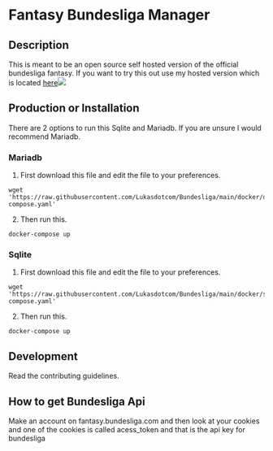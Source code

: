 # Fantasy Bundesliga Manager

## Description

This is meant to be an open source self hosted version of the official bundesliga fantasy. If you want to try this out use my hosted version which is located [here](https://bundesliga.lschaefer.xyz)![](https://uptime.lschaefer.xyz/api/badge/15/uptime/720?label=30&labelSuffix=d)

## Production or Installation

There are 2 options to run this Sqlite and Mariadb. If you are unsure I would recommend Mariadb.

### Mariadb

1. First download this file and edit the file to your preferences.

```
wget 'https://raw.githubusercontent.com/Lukasdotcom/Bundesliga/main/docker/docker-compose.yaml'
```

2. Then run this.

```
docker-compose up
```

### Sqlite

1. First download this file and edit the file to your preferences.

```
wget 'https://raw.githubusercontent.com/Lukasdotcom/Bundesliga/main/docker/sqlite/docker-compose.yaml'
```

2. Then run this.

```
docker-compose up
```

## Development

Read the contributing guidelines.

## How to get Bundesliga Api

Make an account on fantasy.bundesliga.com and then look at your cookies and one of the cookies is called acess_token and that is the api key for bundesliga
